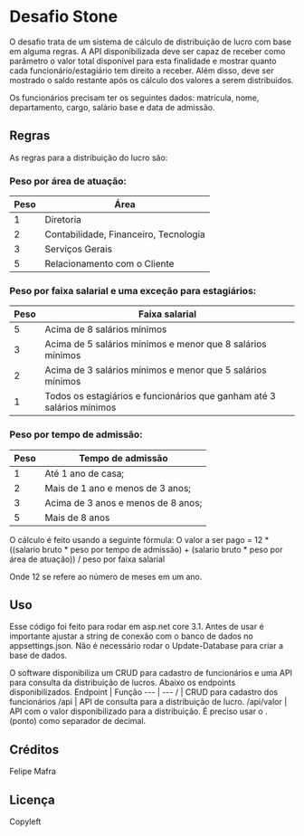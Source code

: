 # Desafio Stone
O desafio trata de um sistema de cálculo de distribuição de lucro com base em alguma regras. A API disponibilizada deve ser capaz de receber como parâmetro o valor total disponível para esta finalidade e mostrar quanto cada funcionário/estagiário tem direito a receber. Além disso, deve ser mostrado o saldo restante após os cálculo dos valores a serem distribuídos.

Os funcionários precisam ter os seguintes dados: matrícula, nome, departamento, cargo, salário base e data de admissão.

## Regras
As regras para a distribuição do lucro são:
### Peso por área de atuação:
Peso | Área
---| ---
1 | Diretoria
2 | Contabilidade, Financeiro, Tecnologia
3 | Serviços Gerais
5| Relacionamento com o Cliente

### Peso por faixa salarial e uma exceção para estagiários:
Peso | Faixa salarial
--- | ---
5 | Acima de 8 salários mínimos
3 | Acima de 5 salários mínimos e menor que 8 salários mínimos
2 | Acima de 3 salários mínimos e menor que 5 salários mínimos
1 | Todos os estagiários e funcionários que ganham até 3 salários mínimos

### Peso por tempo de admissão:
Peso | Tempo de admissão
--- | ---
1 | Até 1 ano de casa;
2 | Mais de 1 ano e menos de 3 anos;
3 | Acima de 3 anos e menos de 8 anos;
5 | Mais de 8 anos

O cálculo é feito usando a seguinte fórmula:
O valor a ser pago = 12 * ((salario bruto * peso por tempo de admissão) + (salario bruto * peso por área de atuação)) / peso por faixa salarial

Onde 12 se refere ao número de meses em um ano.

## Uso
Esse código foi feito para rodar em asp.net core 3.1. Antes de usar é importante ajustar a string de conexão com o banco de dados no appsettings.json. Não é necessário rodar o Update-Database para criar a base de dados.

O software disponibiliza um CRUD para cadastro de funcionários e uma API para consulta da distribuição de lucros. Abaixo os endpoints disponibilizados.
Endpoint | Função
--- | ---
/ | CRUD para cadastro dos funcionários
/api | API de consulta para a distribuição de lucro.
/api/valor | API com o valor disponibilizado para a distribuição. É preciso usar o . (ponto) como separador de decimal. 

## Créditos
Felipe Mafra

## Licença
Copyleft
